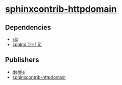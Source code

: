 # [sphinxcontrib-httpdomain](https://pypi.org/project/sphinxcontrib-httpdomain)

## Dependencies
- [six](packages/s/six.md)
- [sphinx (>=1.5)](packages/s/sphinx.md)



## Publishers
- [dahlia](https://pypi.org/user/dahlia)
- [sphinxcontrib-httpdomain](https://pypi.org/user/sphinxcontrib-httpdomain)

